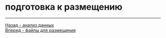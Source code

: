 # подготовка к размещению

<hr>

<a href='../analysis'>Назад - анализ данных</a> <br>
<a href='../app'>Вперед - файлы для размещения</a>
